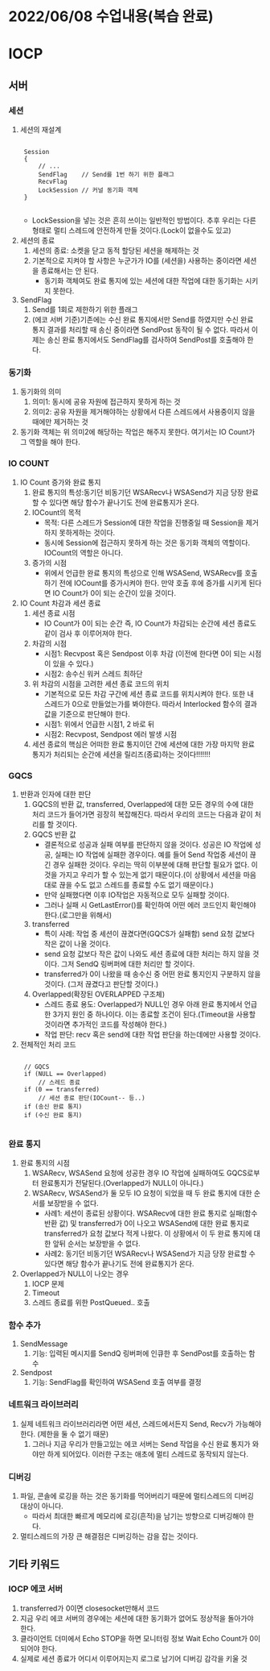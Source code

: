 # 2022/06/08 수업내용(복습 완료)
# IOCP
## 서버
### 세션
1. 세션의 재설계
    <pre><code>
    Session
    {
        // ... 
        SendFlag    // Send를 1번 하기 위한 플래그
        RecvFlag
        LockSession // 커널 동기화 객체
    }
    </code></pre>
    * LockSession을 넣는 것은 흔히 쓰이는 일반적인 방법이다. 추후 우리는 다른 형태로 멀티 스레드에 안전하게 만들 것이다.(Lock이 없을수도 있고)
2. 세션의 종료
    1) 세션의 종료: 소켓을 닫고 동적 할당된 세션을 해제하는 것
    2) 기본적으로 지켜야 할 사항은 누군가가 IO를 (세션을) 사용하는 중이라면 세션을 종료해서는 안 된다.
        * 동기화 객체여도 완료 통지에 있는 세션에 대한 작업에 대한 동기화는 시키지 못한다.
3. SendFlag
    1) Send를 1회로 제한하기 위한 플래그
    2) (에코 서버 기준)기존에는 수신 완료 통지에서만 Send를 하였지만 수신 완료 통지 결과를 처리할 때 송신 중이라면 SendPost 동작이 될 수 없다. 따라서 이제는 송신 완료 통지에서도 SendFlag를 검사하여 SendPost를 호출해야 한다. 

### 동기화
1. 동기화의 의미
    1) 의미1: 동시에 공유 자원에 접근하지 못하게 하는 것
    2) 의미2: 공유 자원을 제거해야하는 상황에서 다른 스레드에서 사용중이지 않을 때에만 제거하는 것
2. 동기화 객체는 위 의미2에 해당하는 작업은 해주지 못한다. 여기서는 IO Count가 그 역할을 해야 한다.

### IO COUNT
1. IO Count 증가와 완료 통지
    1) 완료 통지의 특성:동기던 비동기던 WSARecv나 WSASend가 지금 당장 완료할 수 있다면 해당 함수가 끝나기도 전에 완료통지가 온다.
    2) IOCount의 목적
        * 목적: 다른 스레드가 Session에 대한 작업을 진행중일 때 Session을 제거하지 못하게하는 것이다.
        * 동시에 Session에 접근하지 못하게 하는 것은 동기화 객체의 역할이다. IOCount의 역할은 아니다.
    3) 증가의 시점
        * 위에서 언급한 완료 통지의 특성으로 인해 WSASend, WSARecv를 호출하기 전에 IOCount를 증가시켜야 한다. 만약 호출 후에 증가를 시키게 된다면 IO Count가 0이 되는 순간이 있을 것이다.
2. IO Count 차감과 세션 종료
    1) 세션 종료 시점
        * IO Count가 0이 되는 순간 즉, IO Count가 차감되는 순간에 세션 종료도 같이 검사 후 이루어져야 한다.
    2) 차감의 시점
        * 시점1: Recvpost 혹은 Sendpost 이후 차감 (이전에 한다면 0이 되는 시점이 있을 수 있다.)
        * 시점2: 송수신 워커 스레드 최하단
    3) 위 차감의 시점을 고려한 세션 종료 코드의 위치
        * 기본적으로 모든 차감 구간에 세션 종료 코드를 위치시켜야 한다. 또한 내 스레드가 0으로 만들었는가를 봐야한다. 따라서 Interlocked 함수의 결과값을 기준으로 판단해야 한다.
        * 시점1: 위에서 언급한 시점1, 2 바로 뒤
        * 시점2: Recvpost, Sendpost 에러 발생 시점
    4) 세션 종료의 핵심은 어떠한 완료 통지이던 간에 세션에 대한 가장 마지막 완료 통지가 처리되는 순간에 세션을 릴리즈(종료)하는 것이다!!!!!!!

### GQCS
1. 반환과 인자에 대한 판단
    1) GQCS의 반환 값, transferred, Overlapped에 대한 모든 경우의 수에 대한 처리 코드가 들어가면 굉장히 복잡해진다. 따라서 우리의 코드는 다음과 같이 처리를 할 것이다.
    2) GQCS 반환 값
        * 결론적으로 성공과 실패 여부를 판단하지 않을 것이다. 성공은 IO 작업에 성공, 실패는 IO 작업에 실패한 경우이다. 예를 들어 Send 작업중 세션이 끊긴 경우 실패한 것이다. 우리는 딱히 이부분에 대해 판단할 필요가 없다. 이것을 가지고 우리가 할 수 있는게 없기 때문이다.(이 상황에서 세션을 마음대로 끊을 수도 없고 스레드를 종료할 수도 없기 때문이다.)
        * 만약 실패했다면 이후 IO작업은 자동적으로 모두 실패할 것이다.
        * 그러나 실패 시 GetLastError()를 확인하여 어떤 에러 코드인지 확인해야 한다.(로그만을 위해서)
    3) transferred
        * 특이 사례: 작업 중 세션이 끊겼다면(GQCS가 실패함) send 요청 값보다 작은 값이 나올 것이다.
        * send 요청 값보다 작은 값이 나와도 세션 종료에 대한 처리는 하지 않을 것이다. 그저 SendQ 링버퍼에 대한 처리만 할 것이다.
        * transferred가 0이 나왔을 때 송수신 중 어떤 완료 통지인지 구분하지 않을것이다. (그저 끊겼다고 판단할 것이다.)
    4) Overlapped(확장된 OVERLAPPED 구조체)
        * 스레드 종료 용도: Overlapped가 NULL인 경우 아래 완료 통지에서 언급한 3가지 원인 중 하나이다. 이는 종료할 조건이 된다.(Timeout을 사용할 것이라면 추가적인 코드를 작성해야 한다.)
        * 작업 판단: recv 혹은 send에 대한 작업 판단을 하는데에만 사용할 것이다.
2. 전체적인 처리 코드
    <pre><code>
    // GQCS
    if (NULL == Overlapped)
        // 스레드 종료
    if (0 == transferred)
        // 세션 종료 판단(IOCount-- 등..)
    if (송신 완료 통지)
    if (수신 완료 통지)
    </code></pre>

### 완료 통지
1. 완료 통지의 시점
    1) WSARecv, WSASend 요청에 성공한 경우 IO 작업에 실패하여도 GQCS로부터 완료통지가 전달된다.(Overlapped가 NULL이 아니다.)
    2) WSARecv, WSASend가 둘 모두 IO 요청이 되었을 때 두 완료 통지에 대한 순서를 보장받을 수 없다.
        * 사례1: 세션이 종료된 상황이다. WSARecv에 대한 완료 통지로 실패(함수 반환 값) 및 transferred가 0이 나오고 WSASend에 대한 완료 통지로 transferred가 요청 값보다 적게 나왔다. 이 상황에서 이 두 완료 통지에 대한 앞뒤 순서는 보장받을 수 없다.
        * 사례2: 동기던 비동기던 WSARecv나 WSASend가 지금 당장 완료할 수 있다면 해당 함수가 끝나기도 전에 완료통지가 온다.
2. Overlapped가 NULL이 나오는 경우
    1) IOCP 문제
    2) Timeout
    3) 스레드 종료를 위한 PostQueued.. 호출

### 함수 추가
1. SendMessage
    1) 기능: 입력된 메시지를 SendQ 링버퍼에 인큐한 후 SendPost를 호출하는 함수
2. Sendpost
    1) 기능: SendFlag를 확인하여 WSASend 호출 여부를 결정

### 네트워크 라이브러리
1. 실제 네트워크 라이브러리라면 어떤 세션, 스레드에서든지 Send, Recv가 가능해야 한다. (제한을 둘 수 없기 때문)
    1) 그러나 지금 우리가 만들고있는 에코 서버는 Send 작업을 수신 완료 통지가 와야만 하게 되어있다. 이러한 구조는 애초에 멀티 스레드로 동작되지 않는다.

### 디버깅
1. 파일, 콘솔에 로깅을 하는 것은 동기화를 먹어버리기 때문에 멀티스레드의 디버깅 대상이 아니다.
    * 따라서 최대한 빠르게 메모리에 로깅(흔적)을 남기는 방향으로 디버깅해야 한다.
2. 멀티스레드의 가장 큰 해결점은 디버깅하는 감을 잡는 것이다.

## 기타 키워드
### IOCP 에코 서버
1. transferred가 0이면 closesocket만해서 코드
2. 지금 우리 에코 서버의 경우에는 세션에 대한 동기화가 없어도 정상적을 돌아가야 한다.
3. 클라이언트 더미에서 Echo STOP을 하면 모니터링 정보 Wait Echo Count가 0이 되어야 한다.
4. 실제로 세션 종료가 어디서 이루어지는지 로그로 남기어 디버깅 감각을 키울 것
